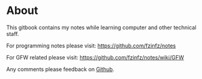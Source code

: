 # About

This gitbook contains my notes while learning computer and other technical staff.  

For programming notes please visit: https://github.com/fzinfz/notes

For GFW related please visit: https://github.com/fzinfz/notes/wiki/GFW

Any comments please feedback on [Github](https://github.com/fzinfz/notes/issues).
